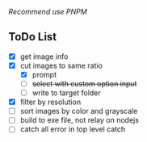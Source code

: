 *Recommend use PNPM*

## ToDo List

- [x] get image info
- [x] cut images to same ratio
  - [x] prompt
  - [ ] ~~select with custom option input~~
  - [ ] write to target folder
- [x] filter by resolution
- [ ] sort images by color and grayscale
- [ ] build to exe file, not relay on nodejs
- [ ] catch all error in top level catch